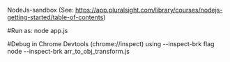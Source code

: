 NodeJs-sandbox (See: https://app.pluralsight.com/library/courses/nodejs-getting-started/table-of-contents)

#Run as:
node app.js

#Debug in Chrome Devtools (chrome://inspect) using --inspect-brk flag
node --inspect-brk arr_to_obj_transform.js
